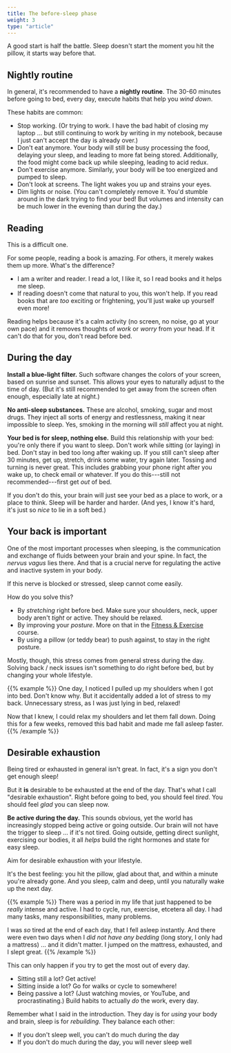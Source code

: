 ```yaml
---
title: The before-sleep phase
weight: 3
type: "article"
---
```


A good start is half the battle. Sleep doesn't start the moment you hit the pillow, it starts way before that.

## Nightly routine

In general, it's recommended to have a **nightly routine**. The 30-60 minutes before going to bed, every day, execute habits that help you _wind down_.

These habits are common:

* Stop working. (Or trying to work. I have the bad habit of closing my laptop ... but still continuing to work by writing in my notebook, because I just can't accept the day is already over.)
* Don't eat anymore. Your body will still be busy processing the food, delaying your sleep, and leading to more fat being stored. Additionally, the food might come back up while sleeping, leading to acid redux.
* Don't exercise anymore. Similarly, your body will be too energized and pumped to sleep.
* Don't look at screens. The light wakes you up and strains your eyes.
* Dim lights or noise. (You can't completely remove it. You'd stumble around in the dark trying to find your bed! But volumes and intensity can be much lower in the evening than during the day.)

## Reading

This is a difficult one.

For some people, reading a book is amazing. For others, it merely wakes them up more. What's the difference?

* I am a writer and reader. I read a lot, I like it, so I read books and it helps me sleep.
* If reading doesn't come that natural to you, this won't help. If you read books that are _too_ exciting or frightening, you'll just wake up yourself even more!

Reading helps because it's a calm activity (no screen, no noise, go at your own pace) and it removes thoughts of _work_ or _worry_ from your head. If it can't do that for you, don't read before bed.

## During the day

**Install a blue-light filter.** Such software changes the colors of your screen, based on sunrise and sunset. This allows your eyes to naturally adjust to the time of day. (But it's still recommended to get away from the screen often enough, especially late at night.)

**No anti-sleep substances.** These are alcohol, smoking, sugar and most drugs. They inject all sorts of energy and restlessness, making it near impossible to sleep. Yes, smoking in the morning will _still_ affect you at night.

**Your bed is for sleep, nothing else.** Build this relationship with your bed: you're only there if you want to sleep. Don't work while sitting (or laying) in bed. Don't stay in bed too long after waking up. If you still can't sleep after 30 minutes, get up, stretch, drink some water, try again later. Tossing and turning is never great. This includes grabbing your phone right after you wake up, to check email or whatever. If you do this---still not recommended---first get _out_ of bed.

If you don't do this, your brain will just see your bed as a place to work, or a place to think. Sleep will be harder and harder. (And yes, I know it's hard, it's just so _nice_ to lie in a soft bed.)

## Your back is important

One of the most important processes when sleeping, is the communication and exchange of fluids between your brain and your spine. In fact, the _nervus vagus_ lies there. And that is a crucial nerve for regulating the active and inactive system in your body.

If this nerve is blocked or stressed, sleep cannot come easily.

How do you solve this? 

* By _stretching_ right before bed. Make sure your shoulders, neck, upper body aren't _tight_ or active. They should be relaxed.
* By improving your _posture_. More on that in the [Fitness & Exercise](../../fitness-and-exercise/) course.
* By using a pillow (or teddy bear) to push against, to stay in the right posture.

Mostly, though, this stress comes from general stress during the day. Solving back / neck issues isn't something to do right before bed, but by changing your whole lifestyle.

{{% example %}}
One day, I noticed I pulled up my shoulders when I got into bed. Don't know why. But it accidentally added a lot of stress to my back. Unnecessary stress, as I was just lying in bed, relaxed! 

Now that I knew, I could relax my shoulders and let them fall down. Doing this for a few weeks, removed this bad habit and made me fall asleep faster.
{{% /example %}}

## Desirable exhaustion

Being tired or exhausted in general isn't great. In fact, it's a sign you don't get enough sleep!

But it **is** desirable to be exhausted at the end of the day. That's what I call "desirable exhaustion". Right before going to bed, you should feel _tired_. You should feel _glad_ you can sleep now.

**Be active during the day.** This sounds obvious, yet the world has increasingly stopped being active or going outside. Our brain will not have the trigger to sleep ... if it's not tired. Going outside, getting direct sunlight, exercising our bodies, it all _helps_ build the right hormones and state for easy sleep.

Aim for desirable exhaustion with your lifestyle. 

It's the best feeling: you hit the pillow, glad about that, and within a minute you're already gone. And you sleep, calm and deep, until you naturally wake up the next day.

{{% example %}}
There was a period in my life that just happened to be _really_ intense and active. I had to cycle, run, exercise, etcetera all day. I had many tasks, many responsibilities, many problems. 

I was _so_ tired at the end of each day, that I fell asleep instantly. And there were even two days when I _did not have any bedding_ (long story, I only had a mattress) ... and it didn't matter. I jumped on the mattress, exhausted, and I slept great.
{{% /example %}}

This can only happen if you try to get the most out of every day.

* Sitting still a lot? Get active!
* Sitting inside a lot? Go for walks or cycle to somewhere!
* Being passive a lot? (Just watching movies, or YouTube, and procrastinating.) Build habits to actually _do_ the work, every day.

Remember what I said in the introduction. They day is for _using_ your body and brain, sleep is for _rebuilding_. They balance each other:

* If you don't sleep well, you can't do much during the day
* If you don't do much during the day, you will never sleep well